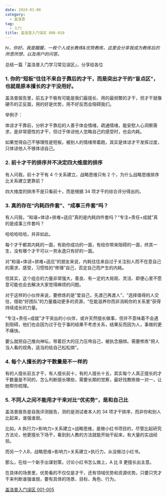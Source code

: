 ```yaml
---
date: 2024-01-08
category:
  - 盖洛普
tag:
  - 入门
title: 盖洛普入门误区 006-010
---
```


*hi，你好。我是醒醒，一枚个人成长教练&优势教练，这里会分享我成为教练后的所思所想，以及用户的问答。*

总结一篇「盖洛普入门学习常见误区」，分享给各位

### 1. 你的“短板”往往不来自于靠后的才干，而是突出才干的“盲点区”，也就是原本擅长的才干没用好。

盖洛普报告里，前五才干极有可能是我们最擅长、用的最频繁的才干，但才干就像硬币的正反面，用的好是优势，用不好反而会阻碍我们。

举例子：

体谅才干靠前，分析才干靠后的人善于体会情绪，疏通情绪，能安慰人心洞察需求，是非常感性的才干，但过于体谅他人忽略自己的感受时，也会内耗。

如果觉得自己不够理性是短板，被别人的情绪带着跑，其实是体谅才干发挥过度，只体谅他人不够体谅自己。

### 2. 前十才干的排序并不决定四大维度的排序

有人问我，前十才干有 4 个关系建立，战略思维只有 2 个，为什么战略思维排序比关系建立更靠前？

四大维度的排序不是只看前十，而是根据 34 项才干的综合评分得出的。

### 3. 真的存在“内耗四件套”、“成事三件套”吗？

有人问我，“和谐+体谅+排难+适应”真的是内耗四件套吗？“专注+责任+成就”真的是成事三件套吗？

哈哈哈哈哈，并非如此。

每个才干都其内耗的一面，有助你成功的一面，有给你带来阻碍的一面，终其一生，没有哪个才干可以一劳永逸只有好的一面。

对“和谐+体谅+排难+适应”的朋友来说，内耗往往来自过于关注别人而不在意自己的需求、感受，习惯性的“修理”自己，否定自己而产生的内耗。

但其实，这个组合的力量非常强大，善良、有一定的大局观、灵活、即便心里不愿意可能也会去解决大家觉得麻烦的问题。

对于这样的小伙伴来说，要修炼的是“爱自己，先渡己再渡人”，“选择值得的人交往，借助“好团队”的力量撬动更多的资源，“在能滋养你而非消耗你的关系里”获得持续成长的力量。

“专注+责任+成就”才干突出的小伙伴，或许天然擅长做事，但并不意味着不会遇到阻碍，他们也会因为过于在于事的结果不考虑关系，结果反而因为人，事做的更不痛快。

要么就把自己推向神坛，带着巨大的压力压垮自己，被执念捆绑。需要修炼“把人当人看的视角，适当的给自己松松绑”。

### 4.  每个人擅长的才干数量是不一样的

有的人擅长前五才干，有人擅长前十，有的人擅长十五，其实每个人真正擅长的才干数量是不同的，怎么判断擅长哪些，需要长期的觉察，最好找教练做一对一，让她帮你梳理。

### 5.  不同人之间不能用才干来对比“优劣势”，是和自己比

盖洛普报告是自我评测报告，测的是测试者本人的 34 项才干排序，而非你和别人比起来，谁强谁弱。

比如，A 执行力>影响力>关系建立>战略思维，是做小红书项目的，尽管比起研究方法论，他更擅长下场干，看到别人教的方法就能开始干起来，有大量的实战经验。

而另一个人B，战略思维>影响力>关系建立>执行力，从没做过小红书。

那么，在给一个新手出谋划策，讨论小红书怎么做上，A 比 B 更擅长出主意。

在具体的场景里，优势看的不仅仅是才干，还有领域优势和资源优势。只要只凭才干来判断谁强谁弱，要有具体的场景、目标、角色、行为。

[盖洛普入门误区 001-005](./start-misunderstand-one.md)